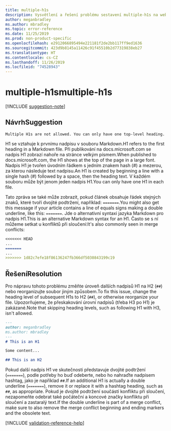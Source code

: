 ```yaml
---
title: multiple-h1s
description: Vysvětlení a řešení problému sestavení multiple-h1s na webu Docs
author: meganbradley
ms.author: mbradley
ms.topic: error-reference
ms.date: 11/25/2019
ms.prod: non-product-specific
ms.openlocfilehash: e2912066895494e221181f2de2bb117ff9ed1636
ms.sourcegitcommit: 423d9b8145a11426c91f45510b2d77319838eb27
ms.translationtype: HT
ms.contentlocale: cs-CZ
ms.lasthandoff: 11/26/2019
ms.locfileid: "74528943"
---
```

# <a name="multiple-h1s"></a><span data-ttu-id="7db8b-103">multiple-h1s</span><span class="sxs-lookup"><span data-stu-id="7db8b-103">multiple-h1s</span></span>

[!INCLUDE [suggestion-note](includes/suggestion-note.md)]

## <a name="suggestion"></a><span data-ttu-id="7db8b-104">Návrh</span><span class="sxs-lookup"><span data-stu-id="7db8b-104">Suggestion</span></span>

`Multiple H1s are not allowed. You can only have one top-level heading.`

<span data-ttu-id="7db8b-105">H1 se vztahuje k prvnímu nadpisu v souboru Markdown.</span><span class="sxs-lookup"><span data-stu-id="7db8b-105">H1 refers to the first heading in a Markdown file.</span></span> <span data-ttu-id="7db8b-106">Při publikování na docs.microsoft.com se nadpis H1 zobrazí nahoře na stránce velkým písmem.</span><span class="sxs-lookup"><span data-stu-id="7db8b-106">When published to docs.microsoft.com, the H1 shows at the top of the page in a large font.</span></span> <span data-ttu-id="7db8b-107">Nadpis H1 je tvořen úvodním řádkem s jedním znakem hash (#) a mezerou, za kterou následuje text nadpisu.</span><span class="sxs-lookup"><span data-stu-id="7db8b-107">An H1 is created by beginning a line with a single hash (#) followed by a space, then the heading text.</span></span> <span data-ttu-id="7db8b-108">V každém souboru může být jenom jeden nadpis H1.</span><span class="sxs-lookup"><span data-stu-id="7db8b-108">You can only have one H1 in each file.</span></span>

<span data-ttu-id="7db8b-109">Tato zpráva se také může zobrazit, pokud článek obsahuje řádek stejných znaků, které tvoří dvojité podtržení, například: `=======`.</span><span class="sxs-lookup"><span data-stu-id="7db8b-109">You might also get this message if your article contains a line of equals signs making a double underline, like this: `=======`.</span></span> <span data-ttu-id="7db8b-110">Jde o alternativní syntaxi jazyka Markdown pro nadpis H1.</span><span class="sxs-lookup"><span data-stu-id="7db8b-110">This is an alternative Markdown syntax for an H1.</span></span> <span data-ttu-id="7db8b-111">Často se s ní můžeme setkat u konfliktů při sloučení:</span><span class="sxs-lookup"><span data-stu-id="7db8b-111">It's also commonly seen in merge conflicts:</span></span>

```markdown
<<<<<<< HEAD
...
=======
...
>>>>>>> 1d82c7efe18f86136247fb366df5030843199c19
```

## <a name="resolution"></a><span data-ttu-id="7db8b-112">Řešení</span><span class="sxs-lookup"><span data-stu-id="7db8b-112">Resolution</span></span>

<span data-ttu-id="7db8b-113">Pro nápravu tohoto problému změňte úroveň dalších nadpisů H1 na H2 (`##`) nebo reorganizujte soubor jiným způsobem.</span><span class="sxs-lookup"><span data-stu-id="7db8b-113">To fix this issue, change the heading level of subsequent H1s to H2 (`##`), or otherwise reorganize your file.</span></span> <span data-ttu-id="7db8b-114">Upozorňujeme, že přeskakování úrovní nadpisů (třeba H3 po H1) je zakázané.</span><span class="sxs-lookup"><span data-stu-id="7db8b-114">Note that skipping heading levels, such as following H1 with H3, isn't allowed.</span></span>

```markdown
---
author: meganbradley
ms.author: mbradley
---
# This is an H1

Some content...

## This is an H2
```

<span data-ttu-id="7db8b-115">Pokud další nadpis H1 ve skutečnosti představuje dvojité podtržení (`=======`), podle potřeby ho buď odeberte, nebo ho nahraďte nadpisem hashtag, jako je například `##`.</span><span class="sxs-lookup"><span data-stu-id="7db8b-115">If an additional H1 is actually a double underline (`=======`), remove it or replace it with a hashtag heading, such as `##`, as appropriate.</span></span> <span data-ttu-id="7db8b-116">Pokud je dvojité podtržení součástí konfliktu při sloučení, nezapomeňte odebrat také počáteční a koncové značky konfliktu při sloučení a zastaralý text.</span><span class="sxs-lookup"><span data-stu-id="7db8b-116">If the double underline is part of a merge conflict, make sure to also remove the merge conflict beginning and ending markers and the obsolete text.</span></span>

<!--make sure to add this file to your includes folder and verify the path-->
[!INCLUDE [validation-reference-help](includes/validation-reference-help.md)]

